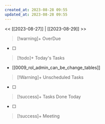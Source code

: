 ```yaml
---
created_at: 2023-08-28 09:55
updated_at: 2023-08-28 09:55
---
```


<< [[2023-08-27]] | [[2023-08-29]] >>


> [!warning]+ OverDue

- [ ] 

> [!todo]+ Today's Tasks

- [[0009_rol_admin_can_be_change_tables]]

> [!Warning]+ Unscheduled Tasks

- [ ] 

> [!success]+ Tasks Done Today

- [ ] 

> [!success]+ Meeting

